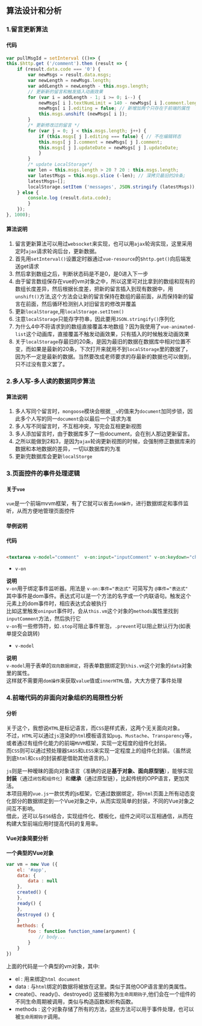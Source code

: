 ## 算法设计和分析

### 1.留言更新算法
#### 代码

```javascript
var pullMsgId = setInterval (()=> {
this.$http.get ('/comment').then (result => {
    if (result.data.code === '0') {
        var newMsgs = result.data.msgs;
        var newLength = newMsgs.length;
        var addLength = newLength - this.msgs.length;
        // 更新新的留言和触发插入动画效果
        for (var i = addLength - 1; i >= 0; i--) {
            newMsgs[ i ].textNumLimit = 140 - newMsgs[ i ].comment.length;
            newMsgs[ i ].editing = false; // 新增加两个只存在于前端的属性
            this.msgs.unshift (newMsgs[ i ]);
        } 
        /* 更新修改过的留言 */
        for (var j = 0; j < this.msgs.length; j++) {
            if (this.msgs[ j ].editing === false) { // 不在编辑转态
            this.msgs[ j ].comment = newMsgs[ j ].comment;
            this.msgs[ j ].updateDate = newMsgs[ j ].updateDate;
            }
        }
        /* update LocalStorage*/
        var len = this.msgs.length > 20 ? 20 : this.msgs.length;
        var latestMsgs = this.msgs.slice (-len); // 深拷贝最旧的20条;
        latestMsgs=[];
        localStorage.setItem ('messages', JSON.stringify (latestMsgs));// 更新
    } else {
        console.log (result.data.code);
        }
    });
}, 1000);
```

#### 算法说明
1. 留言更新算法可以用过`websocket`来实现，也可以用`ajax`轮询实现，这里采用定时`ajax`请求轮询后台，更新数据。
2. 首先用`setInterval()`设置定时器通过`vue-resource`的`$http.get()`向后端发送get请求
3. 然后拿到数组之后，判断状态码是不是0，是0进入下一步
4. 由于留言数组保存在vue的vm对象之中，所以这里可对比拿到的数组和现有的数组长度差异，然后根据长度差，把新的留言插入到现有数据中，用`unshift()`方法,这个方法会让新的留言保持在数组的最前面，从而保持新的留言在前面，然后循环检测别人对旧留言的修改并覆盖
5. 更新`localStorage`,用`localStorage.setItem()`
6. 注意`localStorage`只能存字符串，因此要用`JSON.stringify()`序列化
7. 为什么4中不将请求到的数组直接覆盖本地数组？因为我使用了`vue-animated-list`这个动画库，直接覆盖不触发动画效果，只有插入的时候触发动画效果
8. 关于`localStorage`存最旧的20条，是因为最旧的数据在数据库中相对位置不变，而如果是最新的20条，下次打开来就用不到`localStorage`里的数据了，因为不一定是最新的数据。当然要改成老师要求的存最新的数据也可以做到，只不过没有意义罢了。

### 2.多人写-多人读的数据同步算法
#### 算法说明
1. 多人写同个留言时，`mongoose`模块会根据`__v`的值来为`document`加同步锁，因此多个人写的同一`document`会以最后一个请求为准
2. 多人写不同留言时，不互相冲突，写完会互相更新视图
3. 多人添加留言时，由于数据库多了一些document，会在别人那边更新留言。
4. 之所以能做到2和3，是因为`ajax`轮询更新视图的时候，会强制修正数据库来的数据和本地数据的差异，一切以数据库的为准
5. 更新完数据库会更新`localStorge`

### 3.页面控件的事件处理逻辑
#### 关于`vue`
`vue`是一个前端mvvm框架，有了它就可以省去`dom操作`，进行数据绑定和事件监听，从而方便地管理页面控件

#### 举例说明

**代码**  

```html

<textarea v-model="comment"  v-on:input="inputComment" v-on:keydown="checkComment"></textarea>

```

+ `v-on`

**说明**  
`v-on`用于绑定事件监听器。用法是 `v-on:事件="表达式"` 可简写为 `@事件="表达式"`  
其中事件是dom事件。表达式可以是一个方法的名字或一个内联语句。触发这个元素上的dom事件时，相应表达式会被执行  
比如这里触发`oninput`事件时，会从`this.vm`这个对象的`methods`属性里找到`inputComment`方法，然后执行它  
`v-on`有一些修饰符，如`.stop`可阻止事件冒泡，`.prevent`可以阻止默认行为(如表单提交会跳转)


+ `v-model`

**说明**  
`v-model`用于表单的`双向数据绑定`，将表单数据绑定到`this.vm`这个对象的`data`对象里的属性。  
这样就不需要用`dom操作`来获取`value`值或`innerHTML`值，大大方便了事件处理  


### 4.前端代码的非面向对象组织的局限性分析
#### 分析
关于这个，我想说`HTML`是标记语言，而`CSS`是样式表，这两个无关面向对象。  
不过，`HTML`可以通过`js`渲染的`html`模板语言如`pug`、`Mustache`、`Transparency`等，或者通过有组件化能力的前端`MVVM`框架，实现一定程度的组件化封装。  
而`CSS`则可以通过预处理器`SASS`和`LESS`来实现一定程度上的组件化封装。（虽然说到底`html`和`css`的封装都是借助其他语言的。）

`js`则是一种暧昧的面向对象语言（准确的说是**基于对象、面向原型链**），能够实现**封装**（通过`闭包`和`组件化`）和**继承**（通过原型链），比起传统的OPP语言，更加灵活。  
本项目用的`vue.js`一款优秀的js框架，它通过数据绑定，将`html`页面上所有动态变化部分的数据绑定到一个Vue对象之中，从而实现简单的封装，不同的Vue对象之间互不影响。  
借此，还可以与`ES6`结合，实现组件化、模板化，组件之间可以互相通信，从而在构建大型前端应用时提高代码的复用率。

#### Vue对象简要分析
**一个典型的Vue对象**  

```js
var vm = new Vue ({
    el: '#app',
    data: {
        data : null
    },
    created() {
    },
    ready() {
    },
    destroyed () { 
    }
    methods: {
        foo : function function_name(argument) {
            // body...
        }
    }
})

```

上面的代码是一个典型的vm对象，其中:  

+ el : 用来绑定`html document`
+ data : 与`html`绑定的数据将被放在这里。类似于其他OOP语言里的类属性。
+ create()、ready()、destroyed() 这些被称为`生命周期钩子`,他们会在一个组件的不同生命周期被调用，类似与构造函数和析构函数。
+ methods : 这个对象存储了所有的方法，这些方法可以用于事件处理，也可以被`生命周期钩子`调用。

